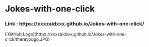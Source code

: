 # Jokes-with-one-click

<h3>Link : https://xxxzaidxxx.github.io/Jokes-with-one-click/</h3>
![GitHub Logo](https://xxxzaidxxx.github.io/Jokes-with-one-click/thereyougo.JPG)

